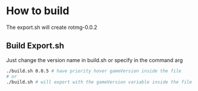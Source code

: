 # How to build
The export.sh will create rotmg-0.0.2

## Build Export.sh
Just change the version name in build.sh or specify in the command arg

```sh
./build.sh 0.0.5 # have priority hover gameVersion inside the file
# or
./build.sh # will export with the gameVersion variable inside the file
```

